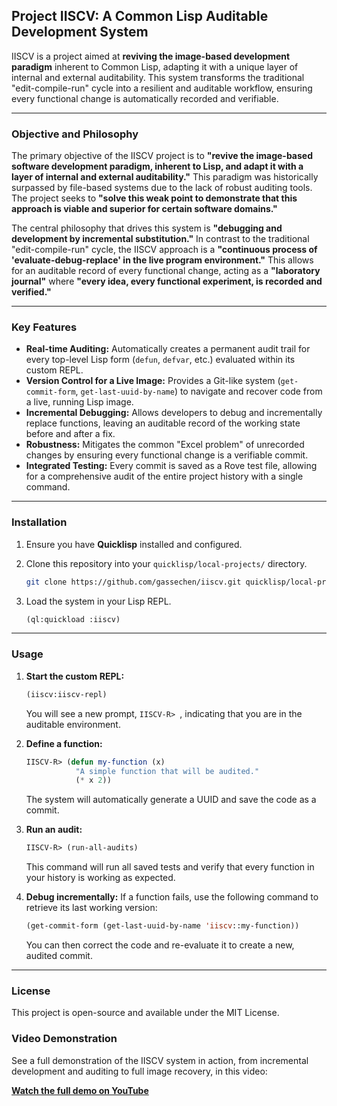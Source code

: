 ## Project IISCV: A Common Lisp Auditable Development System

IISCV is a project aimed at **reviving the image-based development paradigm** inherent to Common Lisp, adapting it with a unique layer of internal and external auditability. This system transforms the traditional "edit-compile-run" cycle into a resilient and auditable workflow, ensuring every functional change is automatically recorded and verifiable.

-----

### Objective and Philosophy

The primary objective of the IISCV project is to **"revive the image-based software development paradigm, inherent to Lisp, and adapt it with a layer of internal and external auditability."** This paradigm was historically surpassed by file-based systems due to the lack of robust auditing tools. The project seeks to **"solve this weak point to demonstrate that this approach is viable and superior for certain software domains."**

The central philosophy that drives this system is **"debugging and development by incremental substitution."** In contrast to the traditional "edit-compile-run" cycle, the IISCV approach is a **"continuous process of 'evaluate-debug-replace' in the live program environment."** This allows for an auditable record of every functional change, acting as a **"laboratory journal"** where **"every idea, every functional experiment, is recorded and verified."**

-----

### Key Features

  * **Real-time Auditing:** Automatically creates a permanent audit trail for every top-level Lisp form (`defun`, `defvar`, etc.) evaluated within its custom REPL.
  * **Version Control for a Live Image:** Provides a Git-like system (`get-commit-form`, `get-last-uuid-by-name`) to navigate and recover code from a live, running Lisp image.
  * **Incremental Debugging:** Allows developers to debug and incrementally replace functions, leaving an auditable record of the working state before and after a fix.
  * **Robustness:** Mitigates the common "Excel problem" of unrecorded changes by ensuring every functional change is a verifiable commit.
  * **Integrated Testing:** Every commit is saved as a Rove test file, allowing for a comprehensive audit of the entire project history with a single command.

-----

### Installation

1.  Ensure you have **Quicklisp** installed and configured.

2.  Clone this repository into your `quicklisp/local-projects/` directory.

    ```bash
    git clone https://github.com/gassechen/iiscv.git quicklisp/local-projects/iiscv
    ```

3.  Load the system in your Lisp REPL.

    ```lisp
    (ql:quickload :iiscv)
    ```

-----

### Usage

1.  **Start the custom REPL:**

    ```lisp
    (iiscv:iiscv-repl)
    ```

    You will see a new prompt, ` IISCV-R>  `, indicating that you are in the auditable environment.

2.  **Define a function:**

    ```lisp
    IISCV-R> (defun my-function (x)
               "A simple function that will be audited."
               (* x 2))
    ```

    The system will automatically generate a UUID and save the code as a commit.

3.  **Run an audit:**

    ```lisp
    IISCV-R> (run-all-audits)
    ```

    This command will run all saved tests and verify that every function in your history is working as expected.

4.  **Debug incrementally:**
    If a function fails, use the following command to retrieve its last working version:

    ```lisp
    (get-commit-form (get-last-uuid-by-name 'iiscv::my-function))
    ```

    You can then correct the code and re-evaluate it to create a new, audited commit.

-----

### License

This project is open-source and available under the MIT License.

### Video Demonstration

See a full demonstration of the IISCV system in action, from incremental development and auditing to full image recovery, in this video:

[**Watch the full demo on YouTube**](https://youtu.be/SgEvuOrFJIs?si=rzuchrAkJF9J-2Kg)

